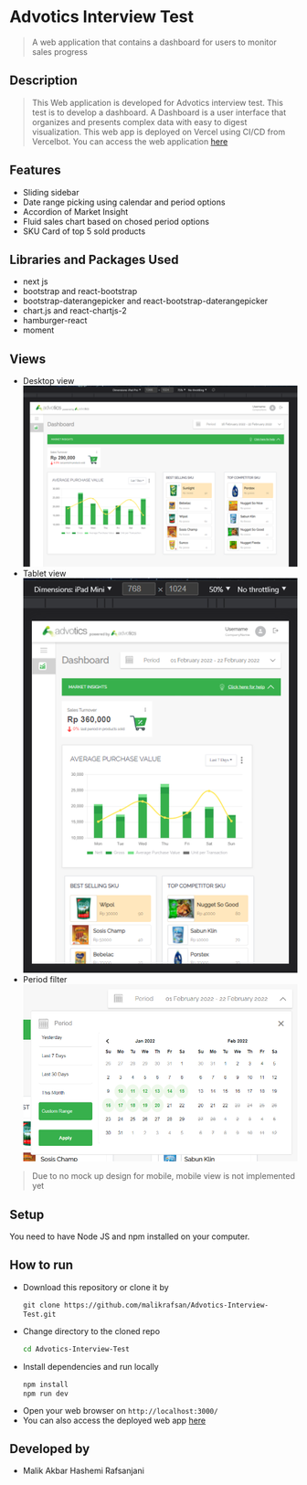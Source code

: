 # Advotics Interview Test

> A web application that contains a dashboard for users to monitor sales progress

## Description

> This Web application is developed for Advotics interview test. This test is to develop a dashboard. A Dashboard is a user interface that organizes and presents complex data with easy to digest visualization. This web app is deployed on Vercel using CI/CD from Vercelbot. You can access the web application [here](https://advotics-interview-test.vercel.app/)

## Features

- Sliding sidebar
- Date range picking using calendar and period options
- Accordion of Market Insight
- Fluid sales chart based on chosed period options
- SKU Card of top 5 sold products

## Libraries and Packages Used

- next js
- bootstrap and react-bootstrap
- bootstrap-daterangepicker and react-bootstrap-daterangepicker
- chart.js and react-chartjs-2
- hamburger-react
- moment

## Views

- Desktop view
  ![Desktop view](imgs/desktop-view.png)
- Tablet view
  ![Tablet view](imgs/tablet-view.png)
- Period filter
  ![Period filter](imgs/period-filter.png)

> Due to no mock up design for mobile, mobile view is not implemented yet

## Setup

You need to have Node JS and npm installed on your computer.

## How to run

- Download this repository or clone it by
  ```
  git clone https://github.com/malikrafsan/Advotics-Interview-Test.git
  ```
- Change directory to the cloned repo
  ```sh
  cd Advotics-Interview-Test
  ```
- Install dependencies and run locally
  ```
  npm install
  npm run dev
  ```
- Open your web browser on `http://localhost:3000/`
- You can also access the deployed web app [here](https://advotics-interview-test.vercel.app/)

## Developed by

- Malik Akbar Hashemi Rafsanjani
